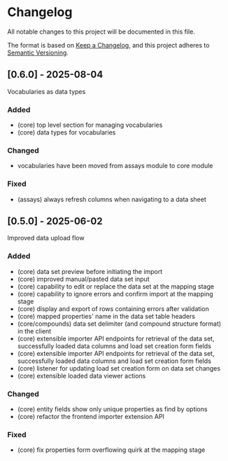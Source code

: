 # Changelog

All notable changes to this project will be documented in this file.

The format is based on [Keep a Changelog](https://keepachangelog.com/en/1.1.0/),
and this project adheres to [Semantic Versioning](https://semver.org/spec/v2.0.0.html).

## [0.6.0] - 2025-08-04

Vocabularies as data types

### Added
- (core) top level section for managing vocabularies
- (core) data types for vocabularies

### Changed
- vocabularies have been moved from assays module to core module

### Fixed
- (assays) always refresh columns when navigating to a data sheet

## [0.5.0] - 2025-06-02

Improved data upload flow

### Added
- (core) data set preview before initiating the import
- (core) improved manual/pasted data set input
- (core) capability to edit or replace the data set at the mapping stage
- (core) capability to ignore errors and confirm import at the mapping stage
- (core) display and export of rows containing errors after validation
- (core) mapped properties' name in the data set table headers
- (core/compounds) data set delimiter (and compound structure format) in the
client
- (core) extensible importer API endpoints for retrieval of the data set,
successfully loaded data columns and load set creation form fields
- (core) extensible importer API endpoints for retrieval of the data set,
successfully loaded data columns and load set creation form fields
- (core) listener for updating load set creation form on data set changes
- (core) extensible loaded data viewer actions

### Changed
- (core) entity fields show only unique properties as find by options
- (core) refactor the frontend importer extension API

### Fixed
- (core) fix properties form overflowing quirk at the mapping stage

